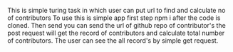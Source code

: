 This is simple turing task in which user can put url to find and calculate no of contributors
To use this is simple app first step npm i after the code is cloned.
Then send you can send the url of github repo of contributor's the post request will get the record of contributors and calculate total number of contributors.
The user can see the all record's by simple get request.
